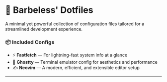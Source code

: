 # 🎯 Barbeless' Dotfiles

A minimal yet powerful collection of configuration files tailored for a streamlined development experience.

### 📦 Included Configs

- ⚡ **Fastfetch** — For lightning-fast system info at a glance  
- 👻 **Ghostty** — Terminal emulator config for aesthetics and performance  
- ✍️ **Neovim** — A modern, efficient, and extensible editor setup  

---
